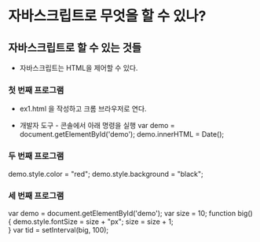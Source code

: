 # 자바스크립트로 무엇을 할 수 있나? 

## 자바스크립트로 할 수 있는 것들

- 자바스크립트는 HTML을 제어할 수 있다.


### 첫 번째 프로그램
- ex1.html 을 작성하고 크롬 브라우저로 연다.
<!-- 
<!DOCTYPE html>
<html>
<body>
<h2>자바스크립트 연습장</h2>
<p id="demo">지금은 몇시인가요?</p>
</body>
</html>
--> 

- 개발자 도구 - 콘솔에서 아래 명령을 실행
var demo = document.getElementById('demo');
demo.innerHTML = Date();

### 두 번째 프로그램
demo.style.color = "red";
demo.style.background = "black";

### 세 번째 프로그램
var demo = document.getElementById('demo');
var size = 10;
function big() {
    demo.style.fontSize = size + "px";
    size = size + 1;            
}
var tid = setInterval(big, 100);